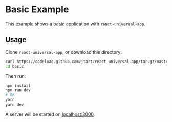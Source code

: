 # Basic Example

This example shows a basic application with `react-universal-app`.

## Usage

Clone `react-universal-app`, or download this directory:

```bash
curl https://codeload.github.com/jtart/react-universal-app/tar.gz/master | tar -xz --strip=2 react-universal-app-master/examples/basic
cd basic
```

Then run:

```bash
npm install
npm run dev
# OR
yarn
yarn dev
```

A server will be started on [localhost:3000](http://localhost:3000/).

